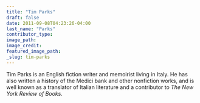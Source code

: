 ```yaml
---
title: "Tim Parks"
draft: false
date: 2011-09-08T04:23:26-04:00
last_name: "Parks"
contributor_type:
image_path:
image_credit:
featured_image_path:
_slug: tim-parks
---
```


Tim Parks is an English fiction writer and memoirist living in Italy. He has also written a history of the Medici bank and other nonfiction works, and is well known as a translator of Italian literature and a contributor to _The_ _New York Review of Books_.

